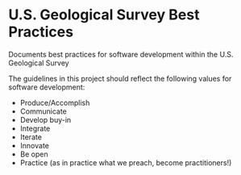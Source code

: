# U.S. Geological Survey Best Practices
Documents best practices for software development within the U.S. Geological Survey

The guidelines in this project should reflect the following values for software development:
- Produce/Accomplish 
- Communicate 
- Develop buy-in
- Integrate
- Iterate
- Innovate
- Be open
- Practice (as in practice what we preach, become practitioners!)
